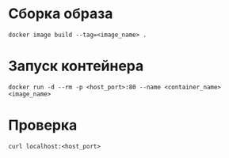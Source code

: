 # Сборка образа

```
docker image build --tag=<image_name> .
```

# Запуск контейнера

```
docker run -d --rm -p <host_port>:80 --name <container_name> <image_name>
```

# Проверка

```
curl localhost:<host_port>
```